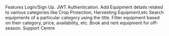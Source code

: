 Features
Login/Sign Up.
JWT Authentication.
Add Equipment details related to various categories like Crop Protection, Harvesting Equipment,etc
Search equipments of a particular category using the title.
Filter equipment based on their category, price, availability, etc.
Book and rent equipment for off-season.
Support Centre